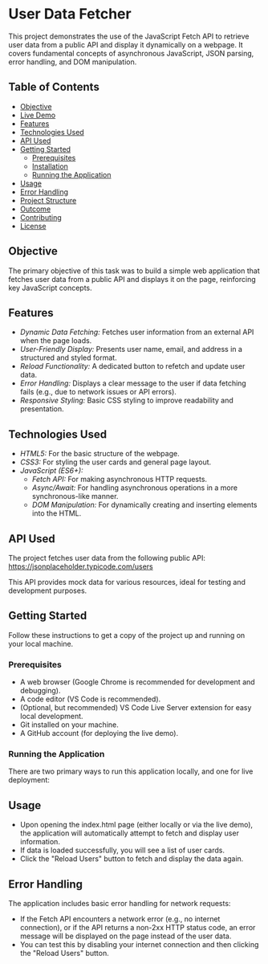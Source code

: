 # User Data Fetcher

This project demonstrates the use of the JavaScript Fetch API to retrieve user data from a public API and display it dynamically on a webpage. It covers fundamental concepts of asynchronous JavaScript, JSON parsing, error handling, and DOM manipulation.

## Table of Contents

-   [Objective](#objective)
-   [Live Demo](#live-demo)
-   [Features](#features)
-   [Technologies Used](#technologies-used)
-   [API Used](#api-used)
-   [Getting Started](#getting-started)
    -   [Prerequisites](#prerequisites)
    -   [Installation](#installation)
    -   [Running the Application](#running-the-application)
-   [Usage](#usage)
-   [Error Handling](#error-handling)
-   [Project Structure](#project-structure)
-   [Outcome](#outcome)
-   [Contributing](#contributing)
-   [License](#license)

## Objective

The primary objective of this task was to build a simple web application that fetches user data from a public API and displays it on the page, reinforcing key JavaScript concepts.


## Features

* *Dynamic Data Fetching:* Fetches user information from an external API when the page loads.
* *User-Friendly Display:* Presents user name, email, and address in a structured and styled format.
* *Reload Functionality:* A dedicated button to refetch and update user data.
* *Error Handling:* Displays a clear message to the user if data fetching fails (e.g., due to network issues or API errors).
* *Responsive Styling:* Basic CSS styling to improve readability and presentation.

## Technologies Used

* *HTML5:* For the basic structure of the webpage.
* *CSS3:* For styling the user cards and general page layout.
* *JavaScript (ES6+):*
    * *Fetch API:* For making asynchronous HTTP requests.
    * *Async/Await:* For handling asynchronous operations in a more synchronous-like manner.
    * *DOM Manipulation:* For dynamically creating and inserting elements into the HTML.

## API Used

The project fetches user data from the following public API:
https://jsonplaceholder.typicode.com/users

This API provides mock data for various resources, ideal for testing and development purposes.

## Getting Started

Follow these instructions to get a copy of the project up and running on your local machine.

### Prerequisites

* A web browser (Google Chrome is recommended for development and debugging).
* A code editor (VS Code is recommended).
* (Optional, but recommended) VS Code Live Server extension for easy local development.
* Git installed on your machine.
* A GitHub account (for deploying the live demo).

### Running the Application

There are two primary ways to run this application locally, and one for live deployment:


## Usage

* Upon opening the index.html page (either locally or via the live demo), the application will automatically attempt to fetch and display user information.
* If data is loaded successfully, you will see a list of user cards.
* Click the "Reload Users" button to fetch and display the data again.

## Error Handling

The application includes basic error handling for network requests:

* If the Fetch API encounters a network error (e.g., no internet connection), or if the API returns a non-2xx HTTP status code, an error message will be displayed on the page instead of the user data.
* You can test this by disabling your internet connection and then clicking the "Reload Users" button.
